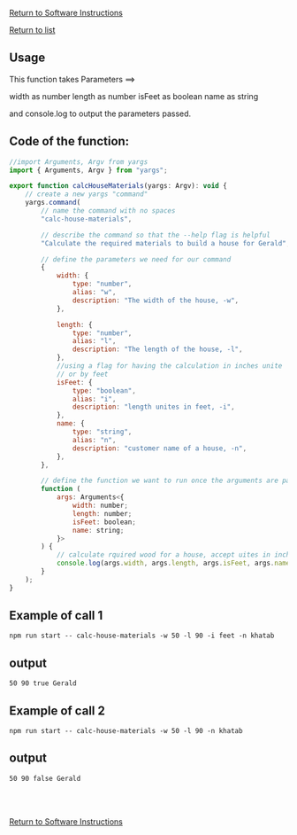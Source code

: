 
[Return to Software Instructions](../software-instructions.md) 

[Return to list](../../src/calculator/readme.md) 

## Usage
This function takes Parameters ==> 

width  as number
length as number
isFeet as boolean
name   as string 

and console.log to output the parameters passed.

## Code of the function: 

```javascript
//import Arguments, Argv from yargs
import { Arguments, Argv } from "yargs";

export function calcHouseMaterials(yargs: Argv): void {
    // create a new yargs "command"
    yargs.command(
        // name the command with no spaces
        "calc-house-materials",

        // describe the command so that the --help flag is helpful
        "Calculate the required materials to build a house for Gerald",

        // define the parameters we need for our command
        {
            width: {
                type: "number",
                alias: "w",
                description: "The width of the house, -w",
            },

            length: {
                type: "number",
                alias: "l",
                description: "The length of the house, -l",
            },
            //using a flag for having the calculation in inches unite
            // or by feet
            isFeet: {
                type: "boolean",
                alias: "i",
                description: "length unites in feet, -i",
            },
            name: {
                type: "string",
                alias: "n",
                description: "customer name of a house, -n",
            },
        },

        // define the function we want to run once the arguments are parsed
        function (
            args: Arguments<{
                width: number;
                length: number;
                isFeet: boolean;
                name: string;
            }>
        ) {
            // calculate rquired wood for a house, accept uites in inches or feet
            console.log(args.width, args.length, args.isFeet, args.name);
        }
    );
}

```
## Example of call 1
```
npm run start -- calc-house-materials -w 50 -l 90 -i feet -n khatab
```
## output

`50 90 true Gerald`

## Example of call 2
```
npm run start -- calc-house-materials -w 50 -l 90 -n khatab
```
## output

`50 90 false Gerald`

<br/>
<br/>

[Return to Software Instructions](../software-instructions.md) 